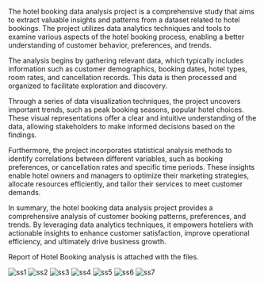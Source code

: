 The hotel booking data analysis project is a comprehensive study that aims to extract valuable insights and patterns from a dataset related to hotel bookings. The project utilizes data analytics techniques and tools to examine various aspects of the hotel booking process, enabling a better understanding of customer behavior, preferences, and trends.

The analysis begins by gathering relevant data, which typically includes information such as customer demographics, booking dates, hotel types, room rates, and cancellation records. This data is then processed and organized to facilitate exploration and discovery.

Through a series of data visualization techniques, the project uncovers important trends, such as peak booking seasons, popular hotel choices. These visual representations offer a clear and intuitive understanding of the data, allowing stakeholders to make informed decisions based on the findings.

Furthermore, the project incorporates statistical analysis methods to identify correlations between different variables, such as booking preferences, or cancellation rates and specific time periods. These insights enable hotel owners and managers to optimize their marketing strategies, allocate resources efficiently, and tailor their services to meet customer demands.

In summary, the hotel booking data analysis project provides a comprehensive analysis of customer booking patterns, preferences, and trends. By leveraging data analytics techniques, it empowers hoteliers with actionable insights to enhance customer satisfaction, improve operational efficiency, and ultimately drive business growth.

Report of Hotel Booking analysis is attached with the files.

![ss1](https://github.com/samagra44/Hotel-Booking-Data-Analysis/assets/77968722/e67006ae-3595-44c6-8722-29b2a21905eb)
![ss2](https://github.com/samagra44/Hotel-Booking-Data-Analysis/assets/77968722/a6104693-6311-4275-a7f1-f06230235f5e)
![ss3](https://github.com/samagra44/Hotel-Booking-Data-Analysis/assets/77968722/c56cdcc9-0b7b-49d6-a6ef-cca0c233784f)
![ss4](https://github.com/samagra44/Hotel-Booking-Data-Analysis/assets/77968722/2f803c0a-9206-4b16-a861-e009dce3d2f6)
![ss5](https://github.com/samagra44/Hotel-Booking-Data-Analysis/assets/77968722/62a3ea2f-c9a4-4139-8b3e-7beb51e92549)
![ss6](https://github.com/samagra44/Hotel-Booking-Data-Analysis/assets/77968722/b731c3f2-0c39-4c65-bd98-24a1fa0079d1)
![ss7](https://github.com/samagra44/Hotel-Booking-Data-Analysis/assets/77968722/b16b8f5f-0a27-469e-b42d-b703c3a6db95)
